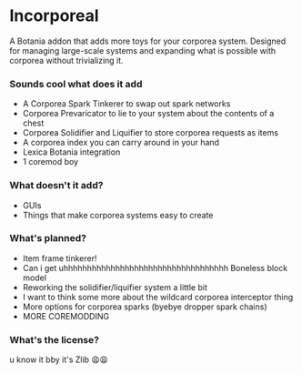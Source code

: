 Incorporeal
===========

A Botania addon that adds more toys for your corporea system. Designed for managing large-scale systems and expanding what is possible with corporea without trivializing it.

### Sounds cool what does it add

* A Corporea Spark Tinkerer to swap out spark networks
* Corporea Prevaricator to lie to your system about the contents of a chest
* Corporea Solidifier and Liquifier to store corporea requests as items
* A corporea index you can carry around in your hand
* Lexica Botania integration
* 1 coremod boy

### What doesn't it add?

* GUIs
* Things that make corporea systems easy to create

### What's planned?

* Item frame tinkerer!
* Can i get uhhhhhhhhhhhhhhhhhhhhhhhhhhhhhhhhhhh Boneless block model
* Reworking the solidifier/liquifier system a little bit
* I want to think some more about the wildcard corporea interceptor thing
* More options for corporea sparks (byebye dropper spark chains)
* MORE COREMODDING

### What's the license?

u know it bby it's Zlib 😩😩